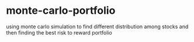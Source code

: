 # monte-carlo-portfolio
using monte carlo simulation to find different distribution among stocks and then finding the best risk to reward portfolio
